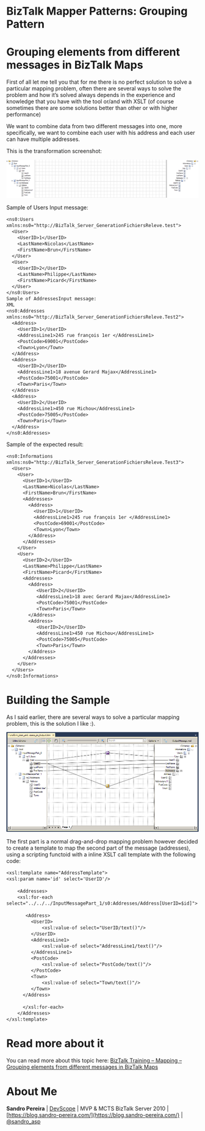# BizTalk Mapper Patterns: Grouping Pattern 

# Grouping elements from different messages in BizTalk Maps
First of all let me tell you that for me there is no perfect solution to solve a particular mapping problem, often there are several ways to solve the problem and how it’s solved always depends in the experience and knowledge that you have with the tool or/and with XSLT (of course sometimes there are some solutions better than other or with higher performance)

We want to combine data from two different messages into one, more specifically, we want to combine each user with his address and each user can have multiple addresses.

This is the transformation screenshot:

![Grouping Pattern](media/screenshot.png)

Sample of Users Input message:

    
    <ns0:Users xmlns:ns0="http://BizTalk_Server_GenerationFichiersReleve.test"> 
	  <User> 
		<UserID>1</UserID>  
		<LastName>Nicolas</LastName> 
		<FirstName>Brun</FirstName> 
	  </User> 
	  <User> 
		<UserID>2</UserID> 
		<LastName>Philippe</LastName> 
		<FirstName>Picard</FirstName> 
	  </User> 
	</ns0:Users>
	Sample of AddressesInput message:
	XML
	<ns0:Addresses xmlns:ns0="http://BizTalk_Server_GenerationFichiersReleve.Test2"> 
	  <Address> 
		<UserID>1</UserID> 
		<AddressLine1>245 rue françois 1er </AddressLine1> 
		<PostCode>69001</PostCode> 
		<Town>Lyon</Town> 
	  </Address> 
	  <Address> 
		<UserID>2</UserID> 
		<AddressLine1>18 avenue Gerard Majax</AddressLine1> 
		<PostCode>75001</PostCode> 
		<Town>Paris</Town> 
	  </Address> 
	  <Address> 
		<UserID>2</UserID> 
		<AddressLine1>450 rue Michou</AddressLine1> 
		<PostCode>75005</PostCode> 
		<Town>Paris</Town> 
	  </Address> 
	</ns0:Addresses>
    

Sample of the expected result:

    
    <ns0:Informations xmlns:ns0="http://BizTalk_Server_GenerationFichiersReleve.Test3"> 
	  <Users> 
		<User> 
		  <UserID>1</UserID> 
		  <LastName>Nicolas</LastName> 
		  <FirstName>Brun</FirstName> 
		  <Addresses> 
			<Address> 
			  <UserID>1</UserID> 
			  <AddressLine1>245 rue françois 1er </AddressLine1> 
			  <PostCode>69001</PostCode> 
			  <Town>Lyon</Town> 
			</Address> 
		  </Addresses> 
		</User> 
		<User> 
		  <UserID>2</UserID> 
		  <LastName>Philippe</LastName> 
		  <FirstName>Picard</FirstName> 
		  <Addresses> 
			<Address> 
			   <UserID>2</UserID> 
			   <AddressLine1>18 avec Gerard Majax</AddressLine1> 
			   <PostCode>75001</PostCode> 
			   <Town>Paris</Town> 
			</Address> 
			<Address> 
			   <UserID>2</UserID> 
			   <AddressLine1>450 rue Michou</AddressLine1> 
			   <PostCode>75005</PostCode> 
			   <Town>Paris</Town> 
			</Address> 
		  </Addresses> 
		</User> 
	  </Users> 
	</ns0:Informations>

# Building the Sample
As I said earlier, there are several ways to solve a particular mapping problem, this is the solution I like :).

![Grouping Pattern](media/grouping-solution.png)

The first part is a normal drag-and-drop mapping problem however decided to create a template to map the second part of the message (addresses), using a scripting functoid with a inline XSLT call template with the following code:

    
    <xsl:template name="AddressTemplate"> 
	<xsl:param name='id' select='UserID'/> 
	 
		<Addresses> 
		<xsl:for-each select="../../../InputMessagePart_1/s0:Addresses/Address[UserID=$id]"> 
		 
		   <Address> 
			 <UserID> 
				 <xsl:value-of select="UserID/text()"/> 
			 </UserID> 
			 <AddressLine1> 
				 <xsl:value-of select="AddressLine1/text()"/> 
			 </AddressLine1> 
			 <PostCode> 
				 <xsl:value-of select="PostCode/text()"/> 
			 </PostCode> 
			 <Town> 
				 <xsl:value-of select="Town/text()"/> 
			 </Town> 
		  </Address> 
		 
		  </xsl:for-each> 
		</Addresses>
	</xsl:template> 
    

# Read more about it
You can read more about this topic here: [BizTalk Training – Mapping – Grouping elements from different messages in BizTalk Maps](https://blog.sandro-pereira.com/2012/06/05/biztalk-training-mapping-grouping-elements-from-different-messages-in-biztalk-maps/)

# About Me
**Sandro Pereira** | [DevScope](http://www.devscope.net/) | MVP & MCTS BizTalk Server 2010 | [https://blog.sandro-pereira.com/](https://blog.sandro-pereira.com/) | [@sandro_asp](https://twitter.com/sandro_asp)


